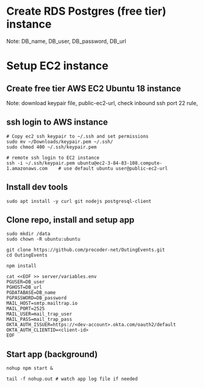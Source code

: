 # Create RDS Postgres (free tier) instance

Note: DB_name, DB_user, DB_password, DB_url

# Setup EC2 instance

## Create free tier AWS EC2 Ubuntu 18 instance

Note: download keypair file, public-ec2-url, check inbound ssh port 22 rule, 

## ssh login to AWS instance

```
# Copy ec2 ssh keypair to ~/.ssh and set permissions
sudo mv ~/Downloads/keypair.pem ~/.ssh/
sudo chmod 400 ~/.ssh/keypair.pem

# remote ssh login to EC2 instance
ssh -i ~/.ssh/keypair.pem ubuntu@ec2-3-84-83-108.compute-1.amazonaws.com    # use default ubuntu user@public-ec2-url
```

## Install dev tools
```
sudo apt install -y curl git nodejs postgresql-client
```

## Clone repo, install and setup app
```
sudo mkdir /data
sudo chown -R ubuntu:ubuntu

git clone https://github.com/procoder-net/OutingEvents.git
cd OutingEvents

npm install

cat <<EOF >> server/variables.env
PGUSER=DB_user
PGHOST=DB_url
PGDATABASE=DB_name
PGPASSWORD=DB_password
MAIL_HOST=smtp.mailtrap.io
MAIL_PORT=2525
MAIL_USER=mail_trap_user
MAIL_PASS=mail_trap_pass
OKTA_AUTH_ISSUER=https://<dev-account>.okta.com/oauth2/default
OKTA_AUTH_CLIENTID=<client-id>
EOF

```

## Start app (background)
```
nohup npm start &

tail -f nohup.out # watch app log file if needed
```
